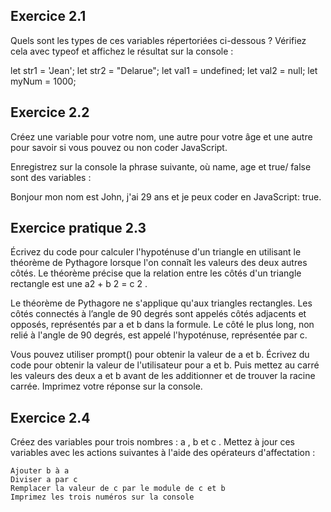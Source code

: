 ## Exercice 2.1

Quels sont les types de ces variables répertoriées ci-dessous ? Vérifiez cela avec typeof et affichez le résultat sur la console :

let str1 = 'Jean'; 
let str2 = "Delarue"; 
let val1 = undefined;
let val2 = null;
let myNum = 1000;

## Exercice 2.2

Créez une variable pour votre nom, une autre pour votre âge et une autre pour savoir si vous pouvez ou non coder JavaScript.

Enregistrez sur la console la phrase suivante, où name, age et true/ false sont des variables :

Bonjour mon nom est John, j'ai 29 ans et je peux coder en JavaScript: true.

## Exercice pratique 2.3

Écrivez du code pour calculer l'hypoténuse d'un triangle en utilisant le théorème de Pythagore lorsque l'on connaît les valeurs des deux autres côtés. Le théorème précise que la relation entre les côtés d'un triangle rectangle est une a2 + b 2 = c 2 .

Le théorème de Pythagore ne s'applique qu'aux triangles rectangles. Les côtés connectés à l’angle de 90 degrés sont appelés côtés adjacents et opposés, représentés par a et b dans la formule. Le côté le plus long, non relié à l'angle de 90 degrés, est appelé l'hypoténuse, représentée par c.

Vous pouvez utiliser prompt() pour obtenir la valeur de a et b. Écrivez du code pour obtenir la valeur de l'utilisateur pour a et b. Puis mettez au carré les valeurs des deux a et b avant de les additionner et de trouver la racine carrée. Imprimez votre réponse sur la console.

## Exercice 2.4

Créez des variables pour trois nombres : a , b et c . Mettez à jour ces variables avec les actions suivantes à l'aide des opérateurs d'affectation :

    Ajouter b à a
    Diviser a par c
    Remplacer la valeur de c par le module de c et b
    Imprimez les trois numéros sur la console
